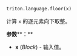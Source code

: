 ```python
triton.language.floor(x)
```


计算 `x` 的逐元素向下取整。 


**参数****：**

* **x** (*Block*) - 输入值。


